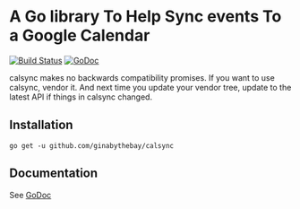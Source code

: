 
# A Go library To Help Sync events To a Google Calendar

[![Build Status](https://travis-ci.org/ginabythebay/calsync.svg?branch=master)](https://travis-ci.org/ginabythebay/calsync) [![GoDoc](https://godoc.org/github.com/ginabythebay/calsync?status.svg)](https://godoc.org/github.com/ginabythebay/calsync)

calsync makes no backwards compatibility promises. If you want to use calsync, vendor it. And next time you update your vendor tree, update to the latest API if things in calsync changed.

## Installation

    go get -u github.com/ginabythebay/calsync

## Documentation

See [GoDoc](https://godoc.org/github.com/ginabythebay/calsync)
